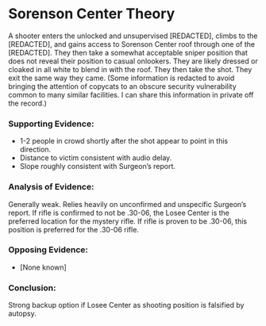 # Sorenson Center Theory
A shooter enters the unlocked and unsupervised [REDACTED], climbs to the [REDACTED], and gains access to Sorenson Center roof through one of the [REDACTED]. They then take a somewhat acceptable sniper position that does not reveal their position to casual onlookers. They are likely dressed or cloaked in all white to blend in with the roof. They then take the shot. They exit the same way they came.
(Some information is redacted to avoid bringing the attention of copycats to an obscure security vulnerability common to many similar facilities. I can share this information in private off the record.)

### Supporting Evidence:
- 1-2 people in crowd shortly after the shot appear to point in this direction.
- Distance to victim consistent with audio delay.
- Slope roughly consistent with Surgeon’s report.

### Analysis of Evidence:
Generally weak. Relies heavily on unconfirmed and unspecific Surgeon’s report. If rifle is confirmed to not be .30-06, the Losee Center is the preferred location for the mystery rifle. If rifle is proven to be .30-06, this position is preferred for the .30-06 rifle.

### Opposing Evidence:
- [None known]

### Conclusion: 
Strong backup option if Losee Center as shooting position is falsified by autopsy.